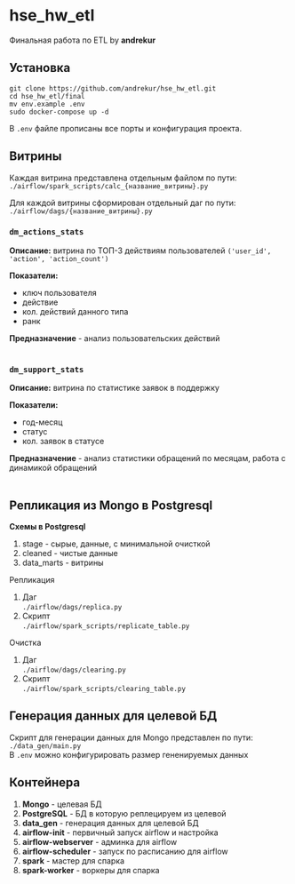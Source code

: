 # hse_hw_etl
Финальная работа по ETL by **andrekur**

## Установка
```
git clone https://github.com/andrekur/hse_hw_etl.git
cd hse_hw_etl/final
mv env.example .env
sudo docker-compose up -d
```

В ```.env``` файле прописаны все порты и конфигурация проекта.

## Витрины
Каждая витрина представлена отдельным файлом по пути: ```./airflow/spark_scripts/calc_{название_витрины}.py```

Для каждой витрины сформирован отдельный даг по пути: <br>```./airflow/dags/{название_витрины}.py```

### `dm_actions_stats`
**Описание:** витрина по ТОП-3 действиям пользователей ```('user_id', 'action', 'action_count')```

**Показатели:**
- ключ пользователя
- действие
- кол. действий данного типа
- ранк

**Предназначение** - анализ пользовательских действий <br><br>

### `dm_support_stats`
**Описание:** витрина по статистике заявок в поддержку

**Показатели:**
- год-месяц
- статус
- кол. заявок в статусе

**Предназначение** - анализ статистики обращений по месяцам, работа с динамикой обращений <br><br>

## Репликация из Mongo в Postgresql


**Схемы в Postgresql**
1. stage - сырые, данные, с минимальной очисткой
2. cleaned - чистые данные
3. data_marts - витрины

Репликация
1. Даг <br>```./airflow/dags/replica.py```
2. Скрипт <br>
```./airflow/spark_scripts/replicate_table.py```

Очистка
1. Даг <br>```./airflow/dags/clearing.py```
2. Скрипт <br>
```./airflow/spark_scripts/clearing_table.py```

## Генерация данных для целевой БД
Скрипт для генерации данных для Mongo представлен по пути: <br>
```./data_gen/main.py```
<br>
В ```.env``` можно конфигурировать размер гененируемых данных



## Контейнера
1. **Mongo** - целевая БД
2. **PostgreSQL** - БД в которую реплецируем из целевой
3. **data_gen** - генерация данных для целевой БД
4. **airflow-init** - первичный запуск airflow и настройка
5. **airflow-webserver** - админка для airflow
6. **airflow-scheduler** - запуск по расписанию для airflow
7. **spark** - мастер для спарка
8. **spark-worker** - воркеры для спарка